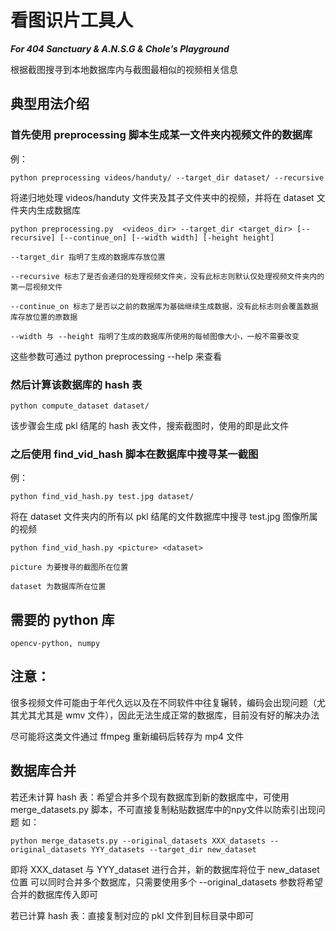 # 看图识片工具人 
_**For 404 Sanctuary & A.N.S.G & Chole's Playground**_

根据截图搜寻到本地数据库内与截图最相似的视频相关信息



## 典型用法介绍

### 首先使用 preprocessing 脚本生成某一文件夹内视频文件的数据库
例：
    
    python preprocessing videos/handuty/ --target_dir dataset/ --recursive
将递归地处理 videos/handuty 文件夹及其子文件夹中的视频，并将在 dataset 文件夹内生成数据库


    python preprocessing.py  <videos_dir> --target_dir <target_dir> [--recursive] [--continue_on] [--width width] [-height height]

    --target_dir 指明了生成的数据库存放位置

    --recursive 标志了是否会递归的处理视频文件夹，没有此标志则默认仅处理视频文件夹内的第一层视频文件

    --continue_on 标志了是否以之前的数据库为基础继续生成数据，没有此标志则会覆盖数据库存放位置的原数据

    --width 与 --height 指明了生成的数据库所使用的每帧图像大小，一般不需要改变

这些参数可通过 python preprocessing --help 来查看

### 然后计算该数据库的 hash 表

    python compute_dataset dataset/

该步骤会生成 pkl 结尾的 hash 表文件，搜索截图时，使用的即是此文件

### 之后使用 find_vid_hash 脚本在数据库中搜寻某一截图

例：
    
    python find_vid_hash.py test.jpg dataset/ 

将在 dataset 文件夹内的所有以 pkl 结尾的文件数据库中搜寻 test.jpg 图像所属的视频

    python find_vid_hash.py <picture> <dataset> 

    picture 为要搜寻的截图所在位置

    dataset 为数据库所在位置

## 需要的 python 库
    opencv-python, numpy

## 注意：
很多视频文件可能由于年代久远以及在不同软件中往复辗转，编码会出现问题（尤其尤其尤其是 wmv 文件），因此无法生成正常的数据库，目前没有好的解决办法

尽可能将这类文件通过 ffmpeg 重新编码后转存为 mp4 文件


## 数据库合并
若还未计算 hash 表：希望合并多个现有数据库到新的数据库中，可使用 merge_datasets.py 脚本，不可直接复制粘贴数据库中的npy文件以防索引出现问题
如：
    
    python merge_datasets.py --original_datasets XXX_datasets --original_datasets YYY_datasets --target_dir new_dataset

即将 XXX_dataset 与 YYY_dataset 进行合并，新的数据库将位于 new_dataset 位置
可以同时合并多个数据库，只需要使用多个 --original_datasets 参数将希望合并的数据库传入即可

若已计算 hash 表：直接复制对应的 pkl 文件到目标目录中即可